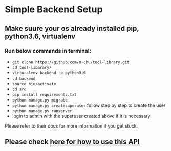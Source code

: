 # Simple Backend Setup

## Make suure your os already installed pip, python3.6, virtualenv

### Run below commands in terminal:

- `git clone https://github.com/m-chu/tool-library.git`
- `cd tool-libarary/`
- `virturalenv backend -p python3.6`
- `cd backend`
- `source bin/activate`
- `cd src`
- `pip install requirements.txt`
- `python manage.py migrate`
- `python manage.py createsuperuser` follow step by step to create the user
- `python manage.py runserver`
- login to admin with the superuser created above if it is necessary  

Please refer to their docs for more information if you get stuck. 


##  Please check [here for how to use this API](https://tools-libarary.herokuapp.com/)
